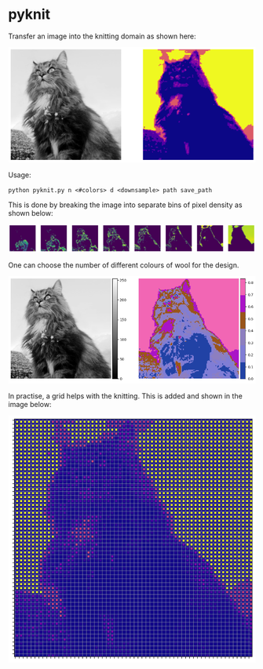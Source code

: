 # pyknit

Transfer an image into the knitting domain as shown here:

![cat_and_grid](https://github.com/homerjed/pyknit/blob/main/imgs/cat_and_grid.png)

Usage:

```
python pyknit.py n <#colors> d <downsample> path save_path
```

This is done by breaking the image into separate bins of pixel density as shown below:

![cat_comps](https://github.com/homerjed/pyknit/blob/main/imgs/cat_comps.png)

One can choose the number of different colours of wool for the design.

![cat_colors](https://github.com/homerjed/pyknit/blob/main/imgs/cat_colorbar.png)

In practise, a grid helps with the knitting. This is added and shown in the image below:

![cat_grid](https://github.com/homerjed/pyknit/blob/main/imgs/cat_grid2.png)
